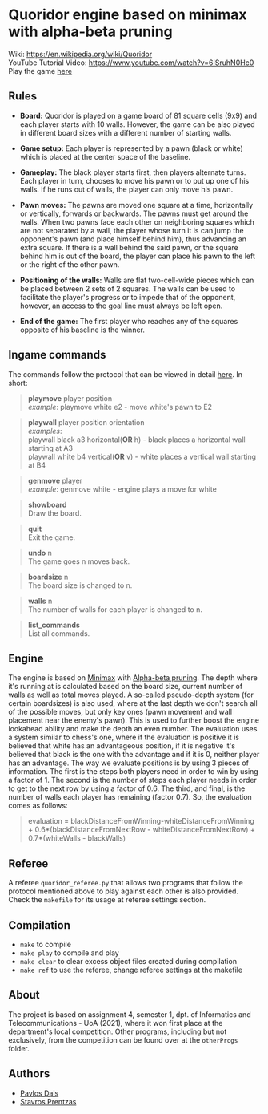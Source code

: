 # Quoridor engine based on minimax with alpha-beta pruning

Wiki: https://en.wikipedia.org/wiki/Quoridor <br/>
YouTube Tutorial Video: https://www.youtube.com/watch?v=6ISruhN0Hc0 <br/>
Play the game [here](http://quoridor.di.uoa.gr)

## **Rules**
* **Board:**
Quoridor is played on a game board of 81 square cells (9x9) and each player starts with 10 walls. However, the game can be also played in different board sizes with a different number of starting walls.

* **Game setup:**
Each player is represented by a pawn (black or white) which is placed at the center space of the baseline.

* **Gameplay:**
The black player starts first, then players alternate turns. Each player in turn, chooses to move his pawn or to put up one of his walls. If he runs out of walls, the player can only move his pawn.

* **Pawn moves:**
The pawns are moved one square at a time, horizontally or vertically, forwards or backwards. The pawns must get around the walls. When two pawns face each other on neighboring squares which are not separated by a wall, the player whose turn it is can jump the opponent's pawn (and place himself behind him), thus advancing an extra square. If there is a wall behind the said pawn, or the square behind him is out of the board, the player can place his pawn to the left or the right of the other pawn.

* **Positioning of the walls:**
Walls are flat two-cell-wide pieces which can be placed between 2 sets of 2 squares. The walls can be used to facilitate the player's progress or to impede that of the opponent, however, an access to the goal line must always be left open.

* **End of the game:**
The first player who reaches any of the squares opposite of his baseline is the winner.

## **Ingame commands**
The commands follow the protocol that can be viewed in detail [here](http://quoridor.di.uoa.gr/qtp/qtp.html). In short:
> **playmove** player position <br/>
  *example*: playmove white e2 - move white's pawn to E2
  
> **playwall** player position orientation <br/>
  *examples*:<br/>
  playwall black a3 horizontal(**OR** h) - black places a horizontal wall starting at A3 <br/>
  playwall white b4 vertical(**OR** v) - white places a vertical wall starting at B4 <br/>
  
> **genmove** player <br/>
  *example*: genmove white - engine plays a move for white
 
> **showboard** <br/>
  Draw the board.
  
> **quit** <br/>
  Exit the game.
  
> **undo** n <br/>
  The game goes n moves back.
  
> **boardsize** n <br/>
  The board size is changed to n.
  
> **walls** n <br/>
  The number of walls for each player is changed to n.
  
> **list_commands** <br/>
  List all commands.

## **Engine**
The engine is based on [Minimax](https://en.wikipedia.org/wiki/Minimax) with [Alpha-beta pruning](https://en.wikipedia.org/wiki/Alpha%E2%80%93beta_pruning). The depth
where it's running at is calculated based on the board size, current number of walls as well as total moves played. A so-called pseudo-depth system (for certain boardsizes) is also used,
where at the last depth we don't search all of the possible moves, but only key ones (pawn movement and wall placement near the enemy's pawn). This is used to further boost the engine 
lookahead ability and make the depth an even number. The evaluation uses a system similar to chess's one, where if the evaluation is positive it is believed that white has an advantageous 
position, if it is negative it's believed that black is the one with the advantage and if it is 0, neither player has an advantage. The way we evaluate positions is by using 3 pieces of
information. The first is the steps both players need in order to win by using a factor of 1. The second is the number of steps each player needs in order to get to the next row 
by using a factor of 0.6. The third, and final, is the number of walls each player has remaining (factor 0.7). So, the evaluation comes as follows: <br/>
> evaluation = blackDistanceFromWinning-whiteDistanceFromWinning + 0.6*(blackDistanceFromNextRow - whiteDistanceFromNextRow) + 0.7*(whiteWalls - blackWalls) <br/>

## **Referee**
A referee `quoridor_referee.py` that allows two programs that follow the protocol mentioned above to play against each other is also provided. Check the `makefile` for its usage at referee settings section.

## **Compilation**
- `make` to compile </br>
- `make play` to compile and play </br>
- `make clear` to clear excess object files created during compilation </br>
- `make ref` to use the referee, change referee settings at the makefile 

## **About**
The project is based on assignment 4, semester 1, dpt. of Informatics and Telecommunications - UoA (2021), where it won first place at the department's local competition. Other programs, including but not exclusively, from the competition can be found over at the `otherProgs` folder.

## **Authors**
- [Pavlos Dais](https://github.com/pavlosdais)
- [Stavros Prentzas](https://github.com/stavrosprentzas)
